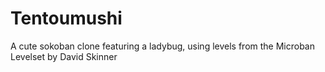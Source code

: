 # Tentoumushi

A cute sokoban clone featuring a ladybug, using levels from the Microban Levelset by David Skinner
